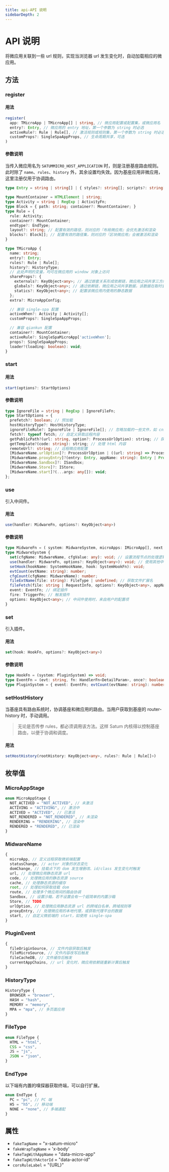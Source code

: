 ```yaml
---
title: api-API 说明
sidebarDepth: 2
---
```


# API 说明

将微应用关联到一些 url 规则，实现当浏览器 url 发生变化时，自动加载相应的微应用。

## 方法

### register

#### 用法

```ts
register(
  app: TMicroApp | TMicroApp[] | string, // 微应用配置或配置集，或微应用名
  entry?: Entry, // 微应用的 entry 地址，第一个参数为 string 时必选
  activeRule?: Rule | Rule[], // 激活规则或规则集，第一个参数为 string 时必选
  customProps?: SingleSpaAppProps, // 生命周期共享，可选
)
```

#### 参数说明

当传入微应用名为 `SATUMMICRO_HOST_APPLICATION` 时，则是注册基座路由规则。此时除了 `name`、`rules`、`history` 外，其余设置均失效。因为基座应用非微应用，这里注册仅用于协调路由。

```ts
type Entry = string | string[] | { styles?: string[]; scripts?: string[]; html?: string; }

type MountContainer = HTMLElement | string;
type Activity = string | RegExp | ActivityFn;
type Block = { path: string; container?: MountContainer; }
type Rule = {
  rule: Activity;
  container?: MountContainer;
  endtype?: EndType;
  layout?: string; // 配置有效的路径，则对应的『布局微应用』会优先激活和渲染
  blocks?: Block[]; // 配置有效的路径集，则对应的『区块微应用』会被激活和渲染
}

type TMicroApp {
  name: string;
  entry?: Entry;
  rules?: Rule | Rule[];
  history?: HistoryType;
  // 此处声明的变量，均可在微应用的 window 对象上访问
  shareProps?: {
    externals?: KeyObject<any>; // 通过嵌套关系形成依赖链，微应用之间共享三方库如 React
    globals?: KeyObject<any>; // 通过依赖链，微应用之间共享数据，该数据在取时查询依赖链
    statics?: KeyObject<any>; // 配置该微应用内使用的静态数据
  };
  extra?: MicroAppConfig;

  // 兼容 single-spa 配置
  activeWhen?: Activity | Activity[];
  customProps?: SingleSpaAppProps;

  // 兼容 qiankun 配置
  container?: MountContainer;
  activeRule?: SingleSpaMicroApp['activeWhen'];
  props?: SingleSpaAppProps;
  loader?(loading: boolean): void;
}
```

### start

#### 用法

```ts
start(options?: StartOptions)
```

#### 参数说明

```ts
type IgnoreFile = string | RegExp | IgnoreFileFn;
type StartOptions = {
  prefetch?: boolean; // 预加载
  hostHistoryType?: HostHistoryType;
  ignoreFileRule?: IgnoreFile | IgnoreFile[]; // 忽略加载的一些文件，如 cnzz 类的
  fetch?: typeof fetch; // 自定义获取远程内容
  getPublicPath?(url: string, option?: ProcessUrlOption): string; // 获取资源相对路径
  getTemplate?(code: string): string; // 处理 html 内容
  remoteUrl?: string; // 远程微应用配置
  [MidwareName.urlOption]?: ProcessUrlOption | ((url: string) => ProcessUrlOption);
  [MidwareName.proxyEntry]?(entry: Entry, appName: string): Entry | Promise<Entry>;
  [MidwareName.Sandbox]?: ISandbox;
  [MidwareName.Store]?: IStore;
  [MidwareName.start]?(...args: any[]): void;
};
```

### use

引入中间件。

#### 用法

```ts
use(handler: MidwareFn, options?: KeyObject<any>)
```

#### 参数说明

```ts
type MidwareFn = ( system: MidwareSystem, microApps: IMicroApp[], next: NextFn ) => void;
type MidwareSystem {
  set(cfgName: MidwareName, cfgValue: any): void; // 设置流程节点的处理逻辑
  use(handler: MidwareFn, options?: KeyObject<any>): void; // 使用其他中间件
  setHook(hookName: SystemHookName, hook: SystemHookFn): void;
  evtCount(evtName: string): number;
  cfgCount(cfgName: MidwareName): number;
  fileExtName(file: string): FileType | undefined; // 获取文件扩展名
  fileFetch(file: string | RequestInfo, options?: KeyObject<any>, appName?: string ): Promise<any>;
  event: EventFn; // 绑定插件
  fire: TriggerFn; // 触发插件
  options: KeyObject<any>; // 中间件使用时，来自用户的配置项
}
```

### set

引入插件。

#### 用法

```ts
set(hook: HookFn, options?: KeyObject<any>)
```

#### 参数说明

```ts
type HookFn = (system: PluginSystem) => void;
type EventFn = (evt: string, fn: HandlerFn<DetailParam>, once?: boolean) => void;
type PluginSystem = { event: EventFn; evtCount(evtName: string): number; options: KeyObject<any> };
```

### setHostHistory

当基座具有路由系统时，协调基座和微应用的路由。当用户获取到基座的 router-history 时，手动调用。

> 无论是否传参 rules，都必须调用该方法。这样 Satum 内核得以控制基座路由，以便于协调和调度。

#### 用法

```ts
setHostHistory(rootHistory: KeyObject<any>, rules?: Rule | Rule[]>)
```

## 枚举值

### MicroAppStage

```ts
enum MicroAppStage {
  NOT_ACTIVED = "NOT_ACTIVED", // 未激活
  ACTIVING = "ACTIVING", // 激活中
  ACTIVED = "ACTIVED", // 已激活
  NOT_RENDERED = "NOT_RENDERED", // 未渲染
  RENDERING = "RENDERING", // 渲染中
  RENDERED = "RENDERED", // 已渲染
}
```

### MidwareName

```ts
{
  microApp, // 定义远程获取微前端配置
  statusChange, // actor 对象的状态变化
  domChange, // 挂载点下的 dom 发生增删改、id/class 发生变化时触发
  url, // 处理微应用静态资源 url
  code, // 处理微应用的静态资源 source
  cache, // 处理静态资源的缓存
  root, // 处理如何获取挂载 dom
  route, // 处理多个微应用间的路由协调
  Sandbox, // 设置沙箱，若不设置会有一个超简单的内置沙箱
  Store, // TODO
  urlOption, // 处理微应用静态资源 url 的跨域白名单、跨域规则等
  proxyEntry, // 处理微应用的本地代理，或获取代理平台的数据
  start, // 自定义微前端的 start，如使用 single-spa
}
```

### PluginEvent

```ts
{
  fileOriginSource, // 文件内容获取后触发
  fileMicroSource, // 文件内容改写后触发
  fileCacheDB, // 文件缓存后触发
  currentAppChains, // url 变化时，微应用依赖链重新计算后触发
}
```

### HistoryType

```ts
HistoryType {
  BROWSER = "browser",
  HASH = "hash",
  MEMORY = "memory",
  MPA = "mpa", // 多页面应用
}
```

### FileType

```ts
enum FileType {
  HTML = "html",
  CSS = "css",
  JS = "js",
  JSON = "json",
}
```

### EndType

以下端有内置的嗅探器获取终端，可以自行扩展。

```ts
enum EndType {
  PC = "pc", // PC 端
  H5 = "h5", // 移动端
  NONE = "none", // 多端通配
}
```

## 属性

- `fakeTagName` = "x-satum-micro"
- `fakeWrapTagName` = 'x-body'
- `fakeTagWithAppName` = "data-micro-app"
- `fakeTagWithActorId` = "data-actor-id"
- `corsRuleLabel` = "{URL}"
